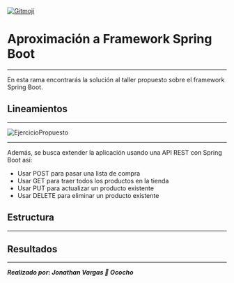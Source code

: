 <a href="https://gitmoji.dev">
  <img
    src="https://img.shields.io/badge/gitmoji-%20😜%20😍-FFDD67.svg?style=flat-square"
    alt="Gitmoji"
  />
</a>

# Aproximación a Framework Spring Boot
- - -
En esta rama encontrarás la solución al taller propuesto sobre el framework Spring Boot.
## Lineamientos
- - -
![EjercicioPropuesto](https://user-images.githubusercontent.com/70449743/215650268-102088c6-59bb-4d52-94fa-f3c82d18e83a.jpeg)
- - -
Además, se busca extender la aplicación usando una API REST con Spring Boot así:
- Usar POST para pasar una lista de compra
- Usar GET para traer todos los productos en la tienda
- Usar PUT para actualizar un producto existente
- Usar DELETE para eliminar un producto existente
## Estructura
- - -
## Resultados
- - -
***Realizado por: Jonathan Vargas :turtle: Ococho***
